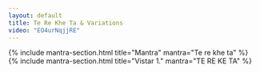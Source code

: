 ```yaml
---
layout: default
title: Te Re Khe Ta & Variations
video: "EO4urNqjjRE"
---
```


{% include mantra-section.html title="Mantra" mantra="Te re khe ta" %}
<br/>
{% include mantra-section.html title="Vistar 1." mantra="TE RE KE TA" %}
